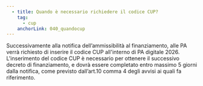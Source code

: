 ```yaml
---
  - title: Quando è necessario richiedere il codice CUP?
    tag:
      - cup
    anchorLink: 040_quandocup
---
```


Successivamente alla notifica dell’ammissibilità al finanziamento, alle PA verrà richiesto di inserire il codice CUP all'interno di PA digitale 2026. L'inserimento del codice CUP è necessario per ottenere il successivo decreto di finanziamento, e dovrà essere completato entro massimo 5 giorni dalla notifica, come previsto dall’art.10 comma 4 degli avvisi ai quali fa riferimento.
